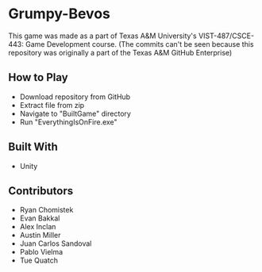 # Grumpy-Bevos
This game was made as a part of Texas A&M University's VIST-487/CSCE-443: Game Development course.
(The commits can't be seen because this repository was originally a part of the Texas A&M GitHub Enterprise)

## How to Play
* Download repository from GitHub
* Extract file from zip
* Navigate to "BuiltGame" directory
* Run "EverythingIsOnFire.exe"

## Built With
* Unity

## Contributors
* Ryan Chomistek
* Evan Bakkal
* Alex Inclan
* Austin Miller
* Juan Carlos Sandoval
* Pablo Vielma
* Tue Quatch

